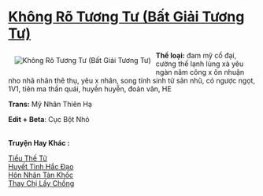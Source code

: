 <a href="https://utruyen.com/khong-ro-tuong-tu-bat-giai-tuong-tu/19824/" title="Không Rõ Tương Tư (Bất Giải Tương Tư)"><h1>Không Rõ Tương Tư (Bất Giải Tương Tư)</h1></a><div style="display:table"><img align="right" style="float: left; padding: 10px;" src="https://utruyen.com/images/story/200x260/khong-ro-tuong-tu-bat-giai-tuong-tu.jpg" alt="Không Rõ Tương Tư (Bất Giải Tương Tư)"><b>Thể loại:</b> đam mỹ cổ đại, cường thế lạnh lùng xà yêu ngàn năm công x ôn nhuận nho nhã nhân thê thụ, yêu x nhân, song tính sinh tử sản nhũ, có ngược ngọt, 1V1, tiên ma thần quái, huyền huyễn, đoản văn, HE<p></p><b>Trans:</b> Mỹ Nhân Thiên Hạ<p></p><b>Edit + Beta</b>: Cục Bột Nhỏ</div><p><br><b>Truyện Hay Khác :</b></p><a href="https://utruyen.com/tieu-the-tu/19823/" alt="Tiểu Thế Tử">Tiểu Thế Tử</a><br/><a href="https://github.com/quanluxury/truyenhot/tree/master/truyenhay/12453/" alt="Huyết Tình Hắc Đạo">Huyết Tình Hắc Đạo</a><br/><a href="https://github.com/quanluxury/truyenhot/tree/master/truyenhay/17035/" alt="Hôn Nhân Tàn Khốc">Hôn Nhân Tàn Khốc</a><br/><a href="https://truyenhot2019.blogspot.com/2019/12/thay-chi-lay-chong.html" alt="Thay Chị Lấy Chồng">Thay Chị Lấy Chồng</a><br/>